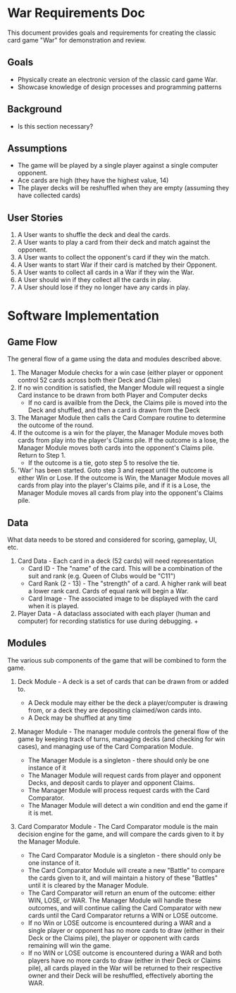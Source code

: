 # War Requirements Doc
This document provides goals and requirements for creating the classic card game "War" for demonstration and review.
## Goals
+ Physically create an electronic version of the classic card game War.
+ Showcase knowledge of design processes and programming patterns
## Background
+ Is this section necessary?
## Assumptions
+ The game will be played by a single player against a single computer opponent.
+ Ace cards are high (they have the highest value, 14)
+ The player decks will be reshuffled when they are empty (assuming they have collected cards)
## User Stories
1. A User wants to shuffle the deck and deal the cards.
2. A User wants to play a card from their deck and match against the opponent.
3. A User wants to collect the opponent's card if they win the match.
4. A User wants to start War if their card is matched by their Opponent.
5. A User wants to collect all cards in a War if they win the War.
6. A User should win if they collect all the cards in play.
7. A User should lose if they no longer have any cards in play.

# Software Implementation

## Game Flow
The general flow of a game using the data and modules described above.

1. The Manager Module checks for a win case (either player or opponent control 52 cards across both their Deck and Claim piles)
2. If no win condition is satisfied, the Manger Module will request a single Card instance to be drawn from both Player and Computer decks
	+ If no card is availble from the Deck, the Claims pile is moved into the Deck and shuffled, and then a card is drawn from the Deck
3. The Manager Module then calls the Card Compare routine to determine the outcome of the round.
4. If the outcome is a win for the player, the Manager Module moves both cards from play into the player's Claims pile.  If the outcome is a lose, the Manager Module moves both cards into the opponent's Claims pile.  Return to Step 1.
	+ If the outcome is a tie, goto step 5 to resolve the tie.
5. 'War' has been started.  Goto step 3 and repeat until the outcome is either Win or Lose.  If the outcome is Win, the Manager Module moves all cards from play into the player's Claims pile, and if it is a Lose, the Manager Module moves all cards from play into the opponent's Claims pile.

## Data
What data needs to be stored and considered for scoring, gameplay, UI, etc.

1. Card Data - Each card in a deck (52 cards) will need representation
	+ Card ID - The "name" of the card.  This will be a combination of the suit and rank (e.g. Queen of Clubs would be "C11")
	+ Card Rank (2 - 13) - The "strength" of a card.  A higher rank will beat a lower rank card.  Cards of equal rank will begin a War.
	+ Card Image - The associated image to be displayed with the card when it is played.
2. Player Data - A dataclass associated with each player (human and computer) for recording statistics for use during debugging.
	+ 
## Modules
The various sub components of the game that will be combined to form the game.

1. Deck Module - A deck is a set of cards that can be  drawn from or added to.
	+ A Deck module may either be the deck a player/computer is drawing from, or a deck they are depositing claimed/won cards into.
	+ A Deck may be shuffled at any time
2. Manager Module - The manager module controls the general flow of the game by keeping track of turns, managing decks (and checking for win cases), and managing use of the Card Comparation Module.
	+ The Manager Module is a singleton - there should only be one instance of it
	+ The Manager Module will request cards from player and opponent Decks, and deposit cards to player and opponent Claims.
	+ The Manager Module will process request cards with the Card Comparator.
	+ The Manager Module will detect a win condition and end the game if it is met.

3. Card Comparator Module - The Card Comparator module is the main decision engine for the game, and will compare the cards given to it by the Manager Module.
	+ The Card Comparator Module is a singleton - there should only be one instance of it.
	+ The Card Comparator Module will create a new "Battle" to compare the cards given to it, and will maintain a history of these "Battles" until it is cleared by the Manager Module.
	+ The Card Comparator will return an enum of the outcome: either WIN, LOSE, or WAR.  The Manager Module will handle these outcomes, and will continue calling the Card Comparator with new cards until the Card Comparator returns a WIN or LOSE outcome.
	+ If no Win or LOSE outcome is encountered during a WAR and a single player or opponent has no more cards to draw (either in their Deck or the Claims pile), the player or opponent with cards remaining will win the game.
	+ If no WIN or LOSE outcome is encountered during a WAR and both players have no more cards to draw (either in their Deck or Claims pile), all cards played in the War will be returned to their respective owner and their Deck will be reshuffled, effectively aborting the WAR.



